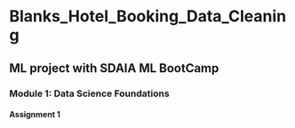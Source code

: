 # Blanks_Hotel_Booking_Data_Cleaning
## ML project with  SDAIA ML BootCamp 
### Module 1: Data Science Foundations 
#### Assignment 1
